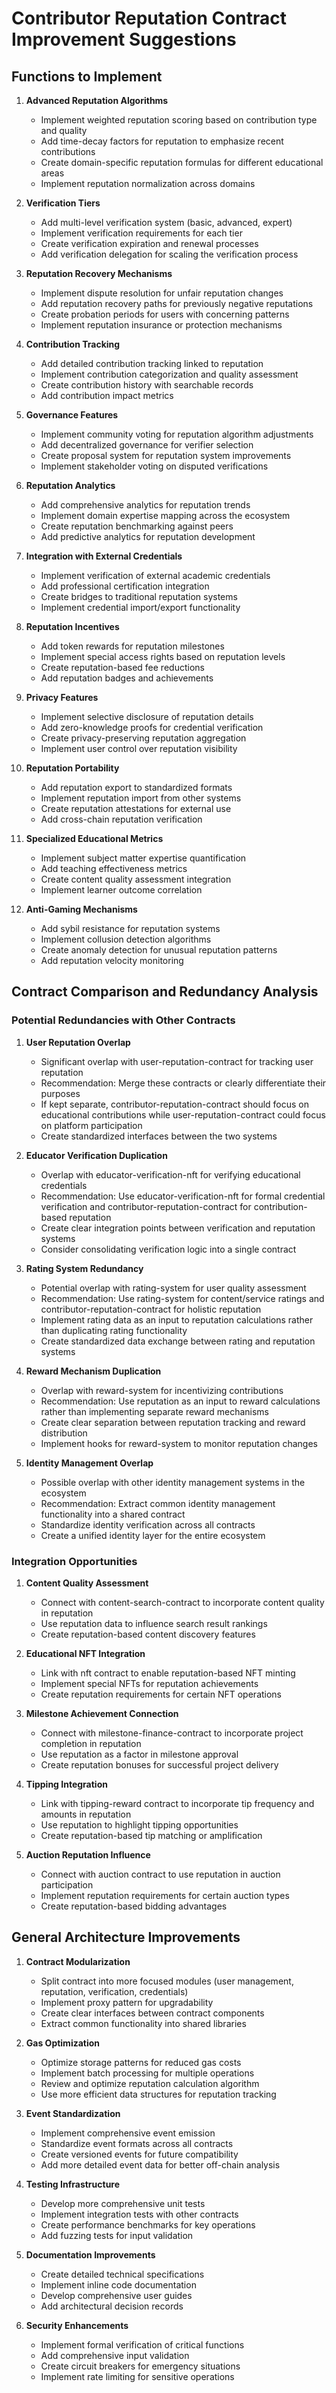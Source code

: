 # Contributor Reputation Contract Improvement Suggestions

## Functions to Implement

1. **Advanced Reputation Algorithms**
   - Implement weighted reputation scoring based on contribution type and quality
   - Add time-decay factors for reputation to emphasize recent contributions
   - Create domain-specific reputation formulas for different educational areas
   - Implement reputation normalization across domains

2. **Verification Tiers**
   - Add multi-level verification system (basic, advanced, expert)
   - Implement verification requirements for each tier
   - Create verification expiration and renewal processes
   - Add verification delegation for scaling the verification process

3. **Reputation Recovery Mechanisms**
   - Implement dispute resolution for unfair reputation changes
   - Add reputation recovery paths for previously negative reputations
   - Create probation periods for users with concerning patterns
   - Implement reputation insurance or protection mechanisms

4. **Contribution Tracking**
   - Add detailed contribution tracking linked to reputation
   - Implement contribution categorization and quality assessment
   - Create contribution history with searchable records
   - Add contribution impact metrics

5. **Governance Features**
   - Implement community voting for reputation algorithm adjustments
   - Add decentralized governance for verifier selection
   - Create proposal system for reputation system improvements
   - Implement stakeholder voting on disputed verifications

6. **Reputation Analytics**
   - Add comprehensive analytics for reputation trends
   - Implement domain expertise mapping across the ecosystem
   - Create reputation benchmarking against peers
   - Add predictive analytics for reputation development

7. **Integration with External Credentials**
   - Implement verification of external academic credentials
   - Add professional certification integration
   - Create bridges to traditional reputation systems
   - Implement credential import/export functionality

8. **Reputation Incentives**
   - Add token rewards for reputation milestones
   - Implement special access rights based on reputation levels
   - Create reputation-based fee reductions
   - Add reputation badges and achievements

9. **Privacy Features**
   - Implement selective disclosure of reputation details
   - Add zero-knowledge proofs for credential verification
   - Create privacy-preserving reputation aggregation
   - Implement user control over reputation visibility

10. **Reputation Portability**
    - Add reputation export to standardized formats
    - Implement reputation import from other systems
    - Create reputation attestations for external use
    - Add cross-chain reputation verification

11. **Specialized Educational Metrics**
    - Implement subject matter expertise quantification
    - Add teaching effectiveness metrics
    - Create content quality assessment integration
    - Implement learner outcome correlation

12. **Anti-Gaming Mechanisms**
    - Add sybil resistance for reputation systems
    - Implement collusion detection algorithms
    - Create anomaly detection for unusual reputation patterns
    - Add reputation velocity monitoring

## Contract Comparison and Redundancy Analysis

### Potential Redundancies with Other Contracts

1. **User Reputation Overlap**
   - Significant overlap with user-reputation-contract for tracking user reputation
   - Recommendation: Merge these contracts or clearly differentiate their purposes
   - If kept separate, contributor-reputation-contract should focus on educational contributions while user-reputation-contract could focus on platform participation
   - Create standardized interfaces between the two systems

2. **Educator Verification Duplication**
   - Overlap with educator-verification-nft for verifying educational credentials
   - Recommendation: Use educator-verification-nft for formal credential verification and contributor-reputation-contract for contribution-based reputation
   - Create clear integration points between verification and reputation systems
   - Consider consolidating verification logic into a single contract

3. **Rating System Redundancy**
   - Potential overlap with rating-system for user quality assessment
   - Recommendation: Use rating-system for content/service ratings and contributor-reputation-contract for holistic reputation
   - Implement rating data as an input to reputation calculations rather than duplicating rating functionality
   - Create standardized data exchange between rating and reputation systems

4. **Reward Mechanism Duplication**
   - Overlap with reward-system for incentivizing contributions
   - Recommendation: Use reputation as an input to reward calculations rather than implementing separate reward mechanisms
   - Create clear separation between reputation tracking and reward distribution
   - Implement hooks for reward-system to monitor reputation changes

5. **Identity Management Overlap**
   - Possible overlap with other identity management systems in the ecosystem
   - Recommendation: Extract common identity management functionality into a shared contract
   - Standardize identity verification across all contracts
   - Create a unified identity layer for the entire ecosystem

### Integration Opportunities

1. **Content Quality Assessment**
   - Connect with content-search-contract to incorporate content quality in reputation
   - Use reputation data to influence search result rankings
   - Create reputation-based content discovery features

2. **Educational NFT Integration**
   - Link with nft contract to enable reputation-based NFT minting
   - Implement special NFTs for reputation achievements
   - Create reputation requirements for certain NFT operations

3. **Milestone Achievement Connection**
   - Connect with milestone-finance-contract to incorporate project completion in reputation
   - Use reputation as a factor in milestone approval
   - Create reputation bonuses for successful project delivery

4. **Tipping Integration**
   - Link with tipping-reward contract to incorporate tip frequency and amounts in reputation
   - Use reputation to highlight tipping opportunities
   - Create reputation-based tip matching or amplification

5. **Auction Reputation Influence**
   - Connect with auction contract to use reputation in auction participation
   - Implement reputation requirements for certain auction types
   - Create reputation-based bidding advantages

## General Architecture Improvements

1. **Contract Modularization**
   - Split contract into more focused modules (user management, reputation, verification, credentials)
   - Implement proxy pattern for upgradability
   - Create clear interfaces between contract components
   - Extract common functionality into shared libraries

2. **Gas Optimization**
   - Optimize storage patterns for reduced gas costs
   - Implement batch processing for multiple operations
   - Review and optimize reputation calculation algorithm
   - Use more efficient data structures for reputation tracking

3. **Event Standardization**
   - Implement comprehensive event emission
   - Standardize event formats across all contracts
   - Create versioned events for future compatibility
   - Add more detailed event data for better off-chain analysis

4. **Testing Infrastructure**
   - Develop more comprehensive unit tests
   - Implement integration tests with other contracts
   - Create performance benchmarks for key operations
   - Add fuzzing tests for input validation

5. **Documentation Improvements**
   - Create detailed technical specifications
   - Implement inline code documentation
   - Develop comprehensive user guides
   - Add architectural decision records

6. **Security Enhancements**
   - Implement formal verification of critical functions
   - Add comprehensive input validation
   - Create circuit breakers for emergency situations
   - Implement rate limiting for sensitive operations
